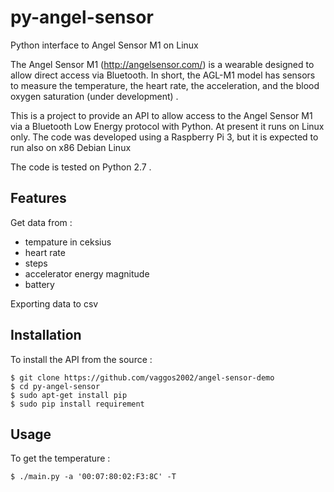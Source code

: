 py-angel-sensor
===============
Python interface to Angel Sensor M1 on Linux

The Angel Sensor  M1 (http://angelsensor.com/) is a wearable designed to allow direct access via Bluetooth. In short, the AGL-M1 model has sensors to measure the temperature, the heart rate, the acceleration, and the blood oxygen saturation (under development) .

This is a project to provide an API to allow access to the Angel Sensor M1 via a Bluetooth 
Low Energy protocol with Python. At present it runs on Linux only. The code was developed using a Raspberry Pi 3, but it is 
expected to run also on x86 Debian Linux

The code is tested on Python 2.7 .

Features
--------
Get data from :
- tempature in ceksius
- heart rate
- steps 
- accelerator energy magnitude
- battery

Exporting data to csv


Installation
------------
To install the API from the source :

    $ git clone https://github.com/vaggos2002/angel-sensor-demo
    $ cd py-angel-sensor
    $ sudo apt-get install pip
    $ sudo pip install requirement

Usage
-----
To get the temperature :

    $ ./main.py -a '00:07:80:02:F3:8C' -T


